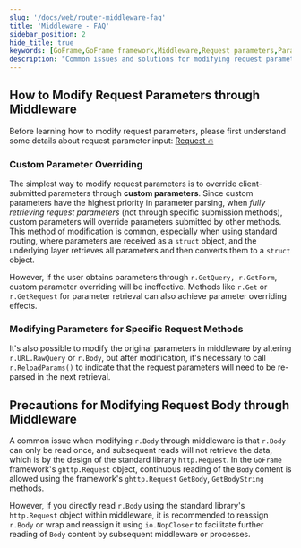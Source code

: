 ```yaml
---
slug: '/docs/web/router-middleware-faq'
title: 'Middleware - FAQ'
sidebar_position: 2
hide_title: true
keywords: [GoFrame,GoFrame framework,Middleware,Request parameters,Parameter overriding,Request Body,Custom parameters,Request modification,ghttp.Request,HTTP request]
description: "Common issues and solutions for modifying request parameters and request Body through middleware when using the GoFrame framework to create websites. Special attention is given to the mechanism of custom parameter overriding and precautions when modifying the request Body to ensure correct handling of HTTP request information in middleware."
---
```


## How to Modify Request Parameters through Middleware

Before learning how to modify request parameters, please first understand some details about request parameter input: [Request 🔥](../../请求输入/请求输入.md)

### Custom Parameter Overriding

The simplest way to modify request parameters is to override client-submitted parameters through **custom parameters**. Since custom parameters have the highest priority in parameter parsing, when *fully retrieving request parameters* (not through specific submission methods), custom parameters will override parameters submitted by other methods. This method of modification is common, especially when using standard routing, where parameters are received as a `struct` object, and the underlying layer retrieves all parameters and then converts them to a `struct` object.

However, if the user obtains parameters through `r.GetQuery, r.GetForm`, custom parameter overriding will be ineffective. Methods like `r.Get` or `r.GetRequest` for parameter retrieval can also achieve parameter overriding effects.

### Modifying Parameters for Specific Request Methods

It's also possible to modify the original parameters in middleware by altering `r.URL.RawQuery` or `r.Body`, but after modification, it's necessary to call `r.ReloadParams()` to indicate that the request parameters will need to be re-parsed in the next retrieval.

## Precautions for Modifying Request Body through Middleware

A common issue when modifying `r.Body` through middleware is that `r.Body` can only be read once, and subsequent reads will not retrieve the data, which is by the design of the standard library `http.Request`. In the `GoFrame` framework's `ghttp.Request` object, continuous reading of the `Body` content is allowed using the framework's `ghttp.Request` `GetBody`, `GetBodyString` methods.

However, if you directly read `r.Body` using the standard library's `http.Request` object within middleware, it is recommended to reassign `r.Body` or wrap and reassign it using `io.NopCloser` to facilitate further reading of `Body` content by subsequent middleware or processes.
